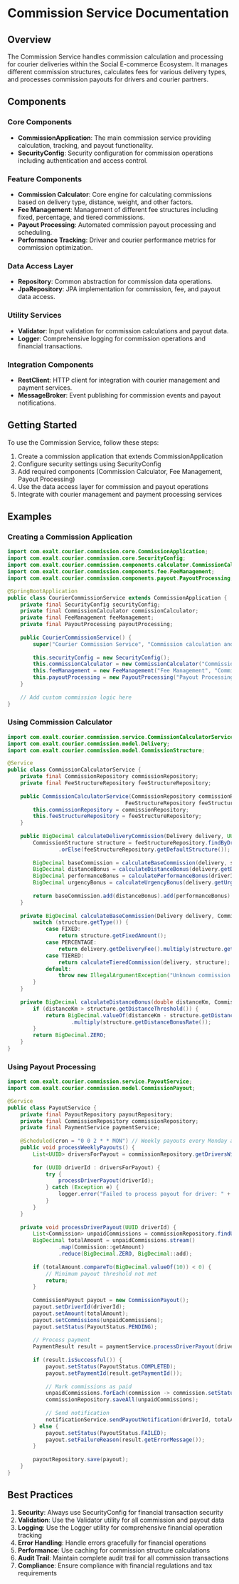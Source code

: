 # Commission Service Documentation

## Overview
The Commission Service handles commission calculation and processing for courier deliveries within the Social E-commerce Ecosystem. It manages different commission structures, calculates fees for various delivery types, and processes commission payouts for drivers and courier partners.

## Components

### Core Components
- **CommissionApplication**: The main commission service providing calculation, tracking, and payout functionality.
- **SecurityConfig**: Security configuration for commission operations including authentication and access control.

### Feature Components
- **Commission Calculator**: Core engine for calculating commissions based on delivery type, distance, weight, and other factors.
- **Fee Management**: Management of different fee structures including fixed, percentage, and tiered commissions.
- **Payout Processing**: Automated commission payout processing and scheduling.
- **Performance Tracking**: Driver and courier performance metrics for commission optimization.

### Data Access Layer
- **Repository**: Common abstraction for commission data operations.
- **JpaRepository**: JPA implementation for commission, fee, and payout data access.

### Utility Services
- **Validator**: Input validation for commission calculations and payout data.
- **Logger**: Comprehensive logging for commission operations and financial transactions.

### Integration Components
- **RestClient**: HTTP client for integration with courier management and payment services.
- **MessageBroker**: Event publishing for commission events and payout notifications.

## Getting Started
To use the Commission Service, follow these steps:

1. Create a commission application that extends CommissionApplication
2. Configure security settings using SecurityConfig
3. Add required components (Commission Calculator, Fee Management, Payout Processing)
4. Use the data access layer for commission and payout operations
5. Integrate with courier management and payment processing services

## Examples

### Creating a Commission Application
```java
import com.exalt.courier.commission.core.CommissionApplication;
import com.exalt.courier.commission.core.SecurityConfig;
import com.exalt.courier.commission.components.calculator.CommissionCalculator;
import com.exalt.courier.commission.components.fee.FeeManagement;
import com.exalt.courier.commission.components.payout.PayoutProcessing;

@SpringBootApplication
public class CourierCommissionService extends CommissionApplication {
    private final SecurityConfig securityConfig;
    private final CommissionCalculator commissionCalculator;
    private final FeeManagement feeManagement;
    private final PayoutProcessing payoutProcessing;
    
    public CourierCommissionService() {
        super("Courier Commission Service", "Commission calculation and payout processing");
        
        this.securityConfig = new SecurityConfig();
        this.commissionCalculator = new CommissionCalculator("Commission Calculator", "Delivery commission calculation");
        this.feeManagement = new FeeManagement("Fee Management", "Commission structure management");
        this.payoutProcessing = new PayoutProcessing("Payout Processing", "Automated commission payouts");
    }
    
    // Add custom commission logic here
}
```

### Using Commission Calculator
```java
import com.exalt.courier.commission.service.CommissionCalculatorService;
import com.exalt.courier.commission.model.Delivery;
import com.exalt.courier.commission.model.CommissionStructure;

@Service
public class CommissionCalculatorService {
    private final CommissionRepository commissionRepository;
    private final FeeStructureRepository feeStructureRepository;
    
    public CommissionCalculatorService(CommissionRepository commissionRepository,
                                     FeeStructureRepository feeStructureRepository) {
        this.commissionRepository = commissionRepository;
        this.feeStructureRepository = feeStructureRepository;
    }
    
    public BigDecimal calculateDeliveryCommission(Delivery delivery, UUID driverId) {
        CommissionStructure structure = feeStructureRepository.findByDriverId(driverId)
                .orElse(feeStructureRepository.getDefaultStructure());
        
        BigDecimal baseCommission = calculateBaseCommission(delivery, structure);
        BigDecimal distanceBonus = calculateDistanceBonus(delivery.getDistance(), structure);
        BigDecimal performanceBonus = calculatePerformanceBonus(driverId, structure);
        BigDecimal urgencyBonus = calculateUrgencyBonus(delivery.getUrgencyLevel(), structure);
        
        return baseCommission.add(distanceBonus).add(performanceBonus).add(urgencyBonus);
    }
    
    private BigDecimal calculateBaseCommission(Delivery delivery, CommissionStructure structure) {
        switch (structure.getType()) {
            case FIXED:
                return structure.getFixedAmount();
            case PERCENTAGE:
                return delivery.getDeliveryFee().multiply(structure.getPercentage());
            case TIERED:
                return calculateTieredCommission(delivery, structure);
            default:
                throw new IllegalArgumentException("Unknown commission structure type");
        }
    }
    
    private BigDecimal calculateDistanceBonus(double distanceKm, CommissionStructure structure) {
        if (distanceKm > structure.getDistanceThreshold()) {
            return BigDecimal.valueOf(distanceKm - structure.getDistanceThreshold())
                    .multiply(structure.getDistanceBonusRate());
        }
        return BigDecimal.ZERO;
    }
}
```

### Using Payout Processing
```java
import com.exalt.courier.commission.service.PayoutService;
import com.exalt.courier.commission.model.CommissionPayout;

@Service
public class PayoutService {
    private final PayoutRepository payoutRepository;
    private final CommissionRepository commissionRepository;
    private final PaymentService paymentService;
    
    @Scheduled(cron = "0 0 2 * * MON") // Weekly payouts every Monday at 2 AM
    public void processWeeklyPayouts() {
        List<UUID> driversForPayout = commissionRepository.getDriversWithUnpaidCommissions();
        
        for (UUID driverId : driversForPayout) {
            try {
                processDriverPayout(driverId);
            } catch (Exception e) {
                logger.error("Failed to process payout for driver: " + driverId, e);
            }
        }
    }
    
    private void processDriverPayout(UUID driverId) {
        List<Commission> unpaidCommissions = commissionRepository.findUnpaidByDriverId(driverId);
        BigDecimal totalAmount = unpaidCommissions.stream()
                .map(Commission::getAmount)
                .reduce(BigDecimal.ZERO, BigDecimal::add);
        
        if (totalAmount.compareTo(BigDecimal.valueOf(10)) < 0) {
            // Minimum payout threshold not met
            return;
        }
        
        CommissionPayout payout = new CommissionPayout();
        payout.setDriverId(driverId);
        payout.setAmount(totalAmount);
        payout.setCommissions(unpaidCommissions);
        payout.setStatus(PayoutStatus.PENDING);
        
        // Process payment
        PaymentResult result = paymentService.processDriverPayout(driverId, totalAmount);
        
        if (result.isSuccessful()) {
            payout.setStatus(PayoutStatus.COMPLETED);
            payout.setPaymentId(result.getPaymentId());
            
            // Mark commissions as paid
            unpaidCommissions.forEach(commission -> commission.setStatus(CommissionStatus.PAID));
            commissionRepository.saveAll(unpaidCommissions);
            
            // Send notification
            notificationService.sendPayoutNotification(driverId, totalAmount);
        } else {
            payout.setStatus(PayoutStatus.FAILED);
            payout.setFailureReason(result.getErrorMessage());
        }
        
        payoutRepository.save(payout);
    }
}
```

## Best Practices
1. **Security**: Always use SecurityConfig for financial transaction security
2. **Validation**: Use the Validator utility for all commission and payout data
3. **Logging**: Use the Logger utility for comprehensive financial operation tracking
4. **Error Handling**: Handle errors gracefully for financial operations
5. **Performance**: Use caching for commission structure calculations
6. **Audit Trail**: Maintain complete audit trail for all commission transactions
7. **Compliance**: Ensure compliance with financial regulations and tax requirements